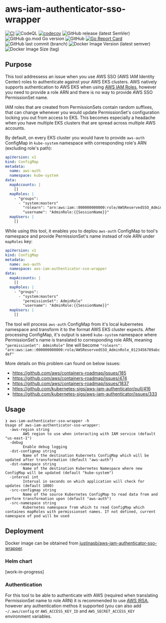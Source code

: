 # aws-iam-authenticator-sso-wrapper

[![CI](https://github.com/justinas-b/aws-iam-authenticator-sso-wrapper/actions/workflows/ci.yaml/badge.svg?branch=main)](https://github.com/justinas-b/aws-iam-authenticator-sso-wrapper/actions/workflows/ci.yaml?event=schedule)
![CodeQL](https://github.com/justinas-b/aws-iam-authenticator-sso-wrapper/workflows/CodeQL/badge.svg)
[![codecov](https://codecov.io/gh/justinas-b/aws-iam-authenticator-sso-wrapper/branch/main/graph/badge.svg)](https://codecov.io/gh/justinas-b/aws-iam-authenticator-sso-wrapper)
![GitHub release (latest SemVer)](https://img.shields.io/github/v/release/justinas-b/aws-iam-authenticator-sso-wrapper?sort=semver)
![GitHub go.mod Go version](https://img.shields.io/github/go-mod/go-version/justinas-b/aws-iam-authenticator-sso-wrapper)
![GitHub](https://img.shields.io/github/license/justinas-b/aws-iam-authenticator-sso-wrapper)
[![Go Report Card](https://goreportcard.com/badge/github.com/justinas-b/aws-iam-authenticator-sso-wrapper)](https://goreportcard.com/report/github.com/justinas-b/aws-iam-authenticator-sso-wrapper)
![GitHub last commit (branch)](https://img.shields.io/github/last-commit/justinas-b/aws-iam-authenticator-sso-wrapper/main)
![Docker Image Version (latest semver)](https://img.shields.io/docker/v/justinasb/aws-iam-authenticator-sso-wrapper?logo=docker)
![Docker Image Size (tag)](https://img.shields.io/docker/image-size/justinasb/aws-iam-authenticator-sso-wrapper/latest?logo=docker)

## Purpose

This tool addressess an issue when you use AWS SSO (AWS IAM Identity Center) roles to authenticate against your AWS EKS clusters. AWS natively supports authentication to AWS EKS when using [AWS IAM Roles](https://docs.aws.amazon.com/eks/latest/userguide/add-user-role.html), however you need to provide a role ARN and there is no way to provide AWS SSO PermissionSet name.

IAM roles that are created from PermissionSets contain random suffixes, that can change whenever you would update PermissionSet's configuration locking you out from access to EKS. This becomes especially a headache when you have multiple EKS clusters that are spread across multiple AWS accounts.

By default, on every EKS cluster you would have to provide `aws-auth` ConfigMap in `kube-system` namespace with corresponding role's ARN (excluding role's path):

```yaml
apiVersion: v1
kind: ConfigMap
metadata:
  name: aws-auth
  namespace: kube-system
data:
  mapAccounts: |
    []
  mapRoles: |
    - "groups":
      - "system:masters"
        "rolearn": "arn:aws:iam::000000000000:role/AWSReservedSSO_AdminRole_0123456789abcdef"
        "username": "AdminRole:{{SessionName}}"
  mapUsers: |
    []
```

While using this tool, it enables you to deplou `aws-auth` ConfigMap to tool's namespace and provide PermissionSet's name instead of role ARN under `mapRoles` key:

```yaml
apiVersion: v1
kind: ConfigMap
metadata:
  name: aws-auth
  namespace: aws-iam-authenticator-sso-wrapper
data:
  mapAccounts: |
    []
  mapRoles: |
    - "groups":
      - "system:masters"
        "permissionSet": AdminRole"
        "username": "AdminRole:{{SessionName}}"
  mapUsers: |
    []
```

The tool will process `aws-auth` ConfigMap from it's local kubernetes namespace and transform it to the format AWS EKS cluster expects. After processing ConfigMap, it's output is saved `kube-system` namespace where PermissionSet's name is translated to corresponding role ARN, meaning `"permissionSet": AdminRole"` line will become `"rolearn": "arn:aws:iam::000000000000:role/AWSReservedSSO_AdminRole_0123456789abcdef"`

More details on this problem can found on below issues:

- <https://github.com/aws/containers-roadmap/issues/185>
- <https://github.com/aws/containers-roadmap/issues/474>
- <https://github.com/aws/containers-roadmap/issues/1837>
- <https://github.com/kubernetes-sigs/aws-iam-authenticator/pull/416>
- <https://github.com/kubernetes-sigs/aws-iam-authenticator/issues/333>

## Usage

```text
❯ aws-iam-authenticator-sso-wrapper -h
Usage of aws-iam-authenticator-sso-wrapper:
  -aws-region string
        AWS region to use when interacting with IAM service (default "us-east-1")
  -debug
        Enable debug logging
  -dst-configmap string
        Name of the destination Kubernets ConfigMap which will be updated after transformation (default "aws-auth")
  -dst-namespace string
        Name of the destination Kubernetes Namespace where new ConfigMap will be updated (default "kube-system")
  -interval int
        Interval in seconds on which application will check for updates (default 1800)
  -src-configmap string
        Name of the source Kubernetes ConfigMap to read data from and perform transformation upon (default "aws-auth")
  -src-namespace string
        Kubernetes namespace from which to read ConfigMap which containes mapRoles with permissionset names. If not defined, current namespace of pod will be used
```

## Deployment

Docker image can be obtained from [justinasb/aws-iam-authenticator-sso-wrapper](https://hub.docker.com/r/justinasb/aws-iam-authenticator-sso-wrapper).

### Helm chart

[work-in-progress]

### Authentication

For this tool to be able to authenticate with AWS (required when translating PermissionSet name to role ARN) it is recommended to use [AWS IRSA](https://docs.aws.amazon.com/eks/latest/userguide/iam-roles-for-service-accounts.html), however any authentication methos it supported (you can also add `~/.aws/config` or `AWS_ACCESS_KEY_ID` and `AWS_SECRET_ACCESS_KEY` environment variables.
